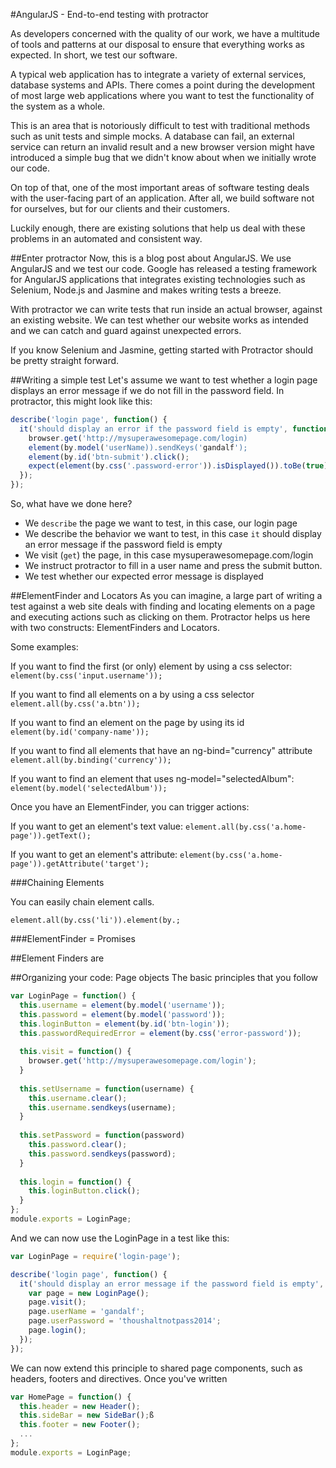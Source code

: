 #AngularJS - End-to-end testing with protractor


As developers concerned with the quality of our work, we have a multitude of tools and patterns at our disposal to ensure
that everything works as expected. In short, we test our software.

A typical web application has to integrate a variety of external services, database systems and APIs. There comes a point 
during the development of most large web applications where you want to test the functionality of the system as a whole. 

This is an area that is notoriously difficult to test with traditional methods such as unit tests and simple
mocks. A database can fail, an external service can return an invalid result and a new browser version might have introduced
a simple bug that we didn't know about when we initially wrote our code.

On top of that, one of the most important areas of software testing deals with the user-facing part of an application. 
After all, we build software not for ourselves, but for our clients and their customers. 

Luckily enough, there are existing solutions that help us deal with these problems in an automated and consistent way.

##Enter protractor
Now, this is a blog post about AngularJS. We use AngularJS and we test our code. Google has released a testing framework
for AngularJS applications that integrates existing technologies such as Selenium, Node.js and Jasmine and makes writing
tests a breeze.

With protractor we can write tests that run inside an actual browser, against an existing website. We can test whether
our website works as intended and we can catch and guard against unexpected errors.

If you know Selenium and Jasmine, getting started with Protractor should be pretty straight forward.

##Writing a simple test
Let's assume we want to test whether a login page displays an error message if we do not fill in the password field.
In protractor, this might look like this:

```javascript
describe('login page', function() {
  it('should display an error if the password field is empty', function() {
    browser.get('http://mysuperawesomepage.com/login)
    element(by.model('userName)).sendKeys('gandalf');
    element(by.id('btn-submit').click();
    expect(element(by.css('.password-error')).isDisplayed()).toBe(true);
  });
});
```

So, what have we done here?

- We `describe` the page we want to test, in this case, our login page
- We describe the behavior we want to test, in this case `it` should display an error message if the password field is empty
- We visit (`get`) the page, in this case mysuperawesomepage.com/login
- We instruct protractor to fill in a user name and press the submit button.
- We test whether our expected error message is displayed

 
##ElementFinder and Locators
As you can imagine, a large part of writing a test against a web site deals with finding and locating elements on a page and executing
actions such as clicking on them. Protractor helps us here with two constructs: ElementFinders and Locators.

Some examples:

If you want to find the first (or only) element by using a css selector:
`element(by.css('input.username'));`

If you want to find all elements on a by using a css selector
`element.all(by.css('a.btn'));`

If you want to find an element on the page by using its id
`element(by.id('company-name'));`

If you want to find all elements that have an ng-bind="currency" attribute
`element.all(by.binding('currency'));`

If you want to find an element that uses ng-model="selectedAlbum":
`element(by.model('selectedAlbum'));`

Once you have an ElementFinder, you can trigger actions:

If you want to get an element's text value:
`element.all(by.css('a.home-page')).getText();`

If you want to get an element's attribute:
`element(by.css('a.home-page')).getAttribute('target');`

###Chaining Elements

You can easily chain element calls.

`element.all(by.css('li')).element(by.;`

###ElementFinder = Promises

##Element Finders are
 
##Organizing your code: Page objects
The basic principles that you follow


```javascript
var LoginPage = function() {
  this.username = element(by.model('username'));
  this.password = element(by.model('password'));
  this.loginButton = element(by.id('btn-login'));
  this.passwordRequiredError = element(by.css('error-password'));
    
  this.visit = function() {
    browser.get('http://mysuperawesomepage.com/login');
  }
    
  this.setUsername = function(username) {
    this.username.clear();
    this.username.sendkeys(username);
  }
    
  this.setPassword = function(password)
    this.password.clear();
    this.password.sendkeys(password);
  }
    
  this.login = function() {
    this.loginButton.click();
  }
};
module.exports = LoginPage;

```
And we can now use the LoginPage in a test like this:
 
```javascript
var LoginPage = require('login-page');

describe('login page', function() {
  it('should display an error message if the password field is empty', function() {
    var page = new LoginPage();
    page.visit();
    page.userName = 'gandalf';
    page.userPassword = 'thoushaltnotpass2014';
    page.login();
  });
});  
```
 
We can now extend this principle to shared page components, such as headers, footers and directives. Once you've written

```javascript
var HomePage = function() {
  this.header = new Header();
  this.sideBar = new SideBar();ß
  this.footer = new Footer();
  ...
};
module.exports = LoginPage;
```

